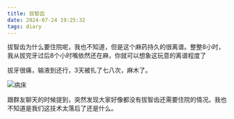 ```yaml
---
title: 拔智齿
date: 2024-07-24 19:25:32
tags: diary
---
```


拔智齿为什么要住院呢，我也不知道，但是这个麻药持久的很离谱。整整8小时，我从拔完牙过后8个小时嘴依然还在麻，你就可以想象这玩意的离谱程度了

拔牙很痛，输液到还行，3天被扎了七八次，麻木了。

![病床](./pictures/hospital.jpg)

跟群友聊天的时候提到，突然发现大家好像都没有拔智齿还需要住院的情况。我也不知道是我们这技术太落后了还是什么。

